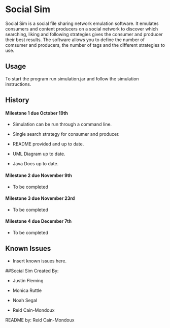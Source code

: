 # Social Sim

Social Sim is a social file sharing network emulation software. It emulates consumers and content producers on a social network 
to discover which searching, liking and following strategies gives the consumer and producer their best results. The software
allows you to define the number of comsumer and producers, the number of tags and the different strategies to use.

## Usage

To start the program run simulation.jar and follow the simulation instructions.

## History

#### Milestone 1 due October 19th

- Simulation can be run through a command line.

- Single search strategy for consumer and producer.

- README provided and up to date.

- UML Diagram up to date.

- Java Docs up to date.

#### Milestone 2 due November 9th

- To be completed

#### Milestone 3 due November 23rd

- To be completed

#### Milestone 4 due December 7th

- To be completed

## Known Issues

- Insert known issues here.

##Social Sim Created By:

- Justin Fleming

- Monica Ruttle

- Noah Segal

- Reid Cain-Mondoux

README by: Reid Cain-Mondoux

